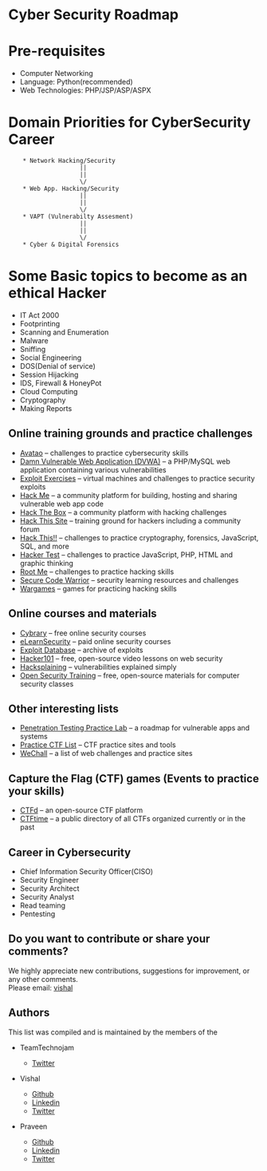 # Cyber Security Roadmap

# Pre-requisites
* Computer Networking
* Language: Python(recommended)
* Web Technologies: PHP/JSP/ASP/ASPX

# Domain Priorities for CyberSecurity Career
        * Network Hacking/Security
                        ||      
                        ||
                        \/
        * Web App. Hacking/Security
                        ||      
                        ||
                        \/
        * VAPT (Vulnerabilty Assesment)
                        ||      
                        ||
                        \/
        * Cyber & Digital Forensics
     
        
        

# Some Basic topics to become as an ethical Hacker

* IT Act 2000
* Footprinting
* Scanning and Enumeration
* Malware
* Sniffing
* Social Engineering
* DOS(Denial of service)
* Session Hijacking
* IDS, Firewall & HoneyPot
* Cloud Computing
* Cryptography
* Making Reports


## Online training grounds and practice challenges

* [Avatao](https://avatao.com/) – challenges to practice cybersecurity skills
* [Damn Vulnerable Web Application (DVWA)](http://www.dvwa.co.uk/) – a PHP/MySQL web application containing various vulnerabilities
* [Exploit Exercises](https://exploit-exercises.com/) – virtual machines and challenges to practice security exploits
* [Hack Me](https://hack.me/) – a community platform for building, hosting and sharing vulnerable web app code
* [Hack The Box](https://www.hackthebox.eu/) – a community platform with hacking challenges
* [Hack This Site](https://www.hackthissite.org/) – training ground for hackers including a community forum
* [Hack This!!](https://www.hackthis.co.uk/) – challenges to practice cryptography, forensics, JavaScript, SQL, and more
* [Hacker Test](http://www.hackertest.net/) – challenges to practice JavaScript, PHP, HTML and graphic thinking
* [Root Me](https://www.root-me.org) – challenges to practice hacking skills
* [Secure Code Warrior](https://portal.securecodewarrior.com/#/intro-splash) – security learning resources and challenges
* [Wargames](http://overthewire.org/wargames/) – games for practicing hacking skills

## Online courses and materials

* [Cybrary](https://www.cybrary.it/) – free online security courses
* [eLearnSecurity](https://www.elearnsecurity.com/) – paid online security courses
* [Exploit Database](https://www.exploit-db.com/) – archive of exploits
* [Hacker101](https://www.hacker101.com/) – free, open-source video lessons on web security
* [Hacksplaining](https://www.hacksplaining.com/lessons) – vulnerabilities explained simply
* [Open Security Training](http://www.opensecuritytraining.info/) – free, open-source materials for computer security classes


## Other interesting lists

* [Penetration Testing Practice Lab](http://www.amanhardikar.com/mindmaps/PracticeUrls.html) – a roadmap for vulnerable apps and systems
* [Practice CTF List](http://captf.com/practice-ctf/) – CTF practice sites and tools
* [WeChall](https://www.wechall.net/active_sites) – a list of web challenges and practice sites

## Capture the Flag (CTF) games (Events to practice your skills)

* [CTFd](https://ctfd.io/) – an open-source CTF platform
* [CTFtime](https://ctftime.org/) – a public directory of all CTFs organized currently or in the past

## Career in Cybersecurity

* Chief Information Security Officer(CISO)
* Security Engineer
* Security Architect
* Security Analyst
* Read teaming
* Pentesting


## Do you want to contribute or share your comments?

We highly appreciate new contributions, suggestions for improvement, or any other comments.  
Please email: [vishal](mailto:vishalkumar770@rocketmail.com)

## Authors

This list was compiled and is maintained by the members of the 
* TeamTechnojam
  * [Twitter](https://twitter.com/technojam_gu) 
  
* Vishal 
  * [Github](https://github.com/vishal6404/) 
  * [Linkedin](https://www.linkedin.com/in/vishal6404/) 
  * [Twitter](https://twitter.com/vishal6404)

* Praveen
  * [Github](https://github.com/hackgod512/) 
  * [Linkedin](https://www.linkedin.com/in/praveensinghinfo1/) 
  * [Twitter](https://twitter.com/Hackgod4)



